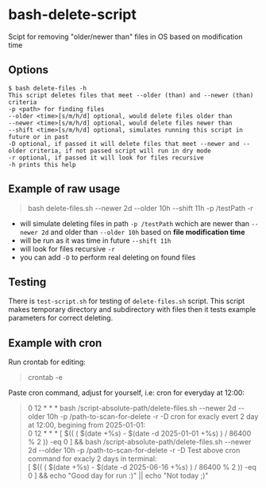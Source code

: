 # bash-delete-script
Scipt for removing "older/newer than" files in OS based on modification time

## Options
```
$ bash delete-files -h
This script deletes files that meet --older (than) and --newer (than) criteria
-p <path> for finding files
--older <time>[s/m/h/d] optional, would delete files older than
--newer <time>[s/m/h/d] optional, would delete files newer than
--shift <time>[s/m/h/d] optional, simulates running this script in future or in past
-D optional, if passed it will delete files that meet --newer and --older criteria, if not passed script will run in dry mode
-r optional, if passed it will look for files recursive
-h prints this help
```

## Example of raw usage
>bash delete-files.sh --newer 2d --older 10h --shift 11h -p /testPath -r

- will simulate deleting files in path `-p /testPath` wchich are newer than `--newer 2d` and older than `--older 10h` based on **file modification time**
- will be run as it was time in future `--shift 11h`
- will look for files recursive `-r`
- you can add `-D` to perform real deleting on found files

## Testing
There is `test-script.sh` for testing of `delete-files.sh` script.
This script makes temporary directory and subdirectory with files then it tests example parameters for correct deleting. 

## Example with cron
Run crontab for editing:</br>
>crontab -e

Paste cron command, adjust for yourself, i.e: cron for everyday at 12:00:</br>
>0 12 * * * bash /script-absolute-path/delete-files.sh --newer 2d --older 10h -p /path-to-scan-for-delete -r -D
cron for exacly evert 2 day at 12:00, begining from 2025-01-01:</br>
>0 12 * * * [ $(( ( $(date +\%s) - $(date -d 2025-01-01 +\%s) ) / 86400 \% 2 )) -eq 0 ] && bash /script-absolute-path/delete-files.sh --newer 2d --older 10h -p /path-to-scan-for-delete -r -D
Test above cron command for exacly 2 days in terminal:</br>
[ $(( ( $(date +%s) - $(date -d 2025-06-16 +%s) ) / 86400 % 2 )) -eq 0 ] && echo "Good day for run :)" || echo "Not today ;)"